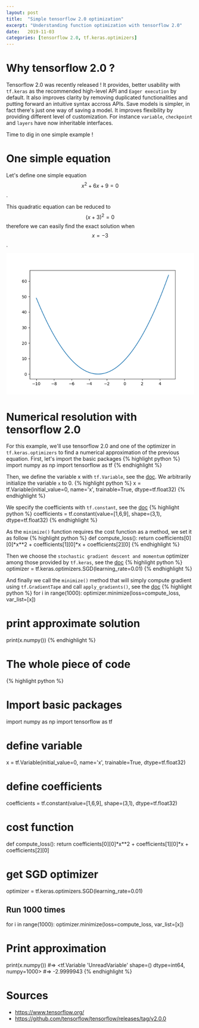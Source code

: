 ```yaml
---
layout: post
title:  "Simple tensorflow 2.0 optimization"
excerpt: "Understanding function optimization with tensorflow 2.0"
date:   2019-11-03
categories: [tensorflow 2.0, tf.keras.optimizers]
---
```

<script src="https://cdnjs.cloudflare.com/ajax/libs/mathjax/2.7.0/MathJax.js?config=TeX-AMS-MML_HTMLorMML"></script>

# Why tensorflow 2.0 ?
Tensorflow 2.0 was recently released ! It provides, better usability with `tf.keras` as the recommended high-level API and `Eager execution` by default. It also improves clarity by removing duplicated functionalities and putting forward an intuitive syntax accross APIs. Save models is simpler, in fact there's just one way of saving a model.
It improves flexibility by providing different level of customization. For instance `variable`, `checkpoint` and `layers` have now inheritable interfaces.

Time to dig in one simple example !

# One simple equation

Let's define one simple equation
$$ x^2 + 6x + 9 = 0 $$.

This quadratic equation can be reduced to
$$ (x + 3)^2 = 0 $$
therefore we can easily find the exact solution when $$ x = -3 $$.

![Simple quadratic function](/assets/2019-11-03/quadratic-function-plot.png)

# Numerical resolution with tensorflow 2.0
For this example, we'll use tensorflow 2.0 and one of the optimizer in `tf.keras.optimizers` to find a numerical approximation of the previous equation.
First, let's import the basic packages
{% highlight python %}
import numpy as np
import tensorflow as tf
{% endhighlight %}

Then, we define the variable x with `tf.Variable`, see the [doc](https://www.tensorflow.org/api_docs/python/tf/Variable#__init__). We arbitrarily initialize the variable `x` to 0.
{% highlight python %}
x = tf.Variable(initial_value=0, name='x', trainable=True, dtype=tf.float32)
{% endhighlight %}


We specify the coefficients with `tf.constant`, see the [doc](https://www.tensorflow.org/api_docs/python/tf/constant)
{% highlight python %}
coefficients = tf.constant(value=[1,6,9], shape=(3,1), dtype=tf.float32)
{% endhighlight %}

As the `minimize()` function requires the cost function as a method, we set it as follow
{% highlight python %}
def compute_loss():
    return coefficients[0][0]*x**2 + coefficients[1][0]*x + coefficients[2][0]
{% endhighlight %}

Then we choose the `stochastic gradient descent and momentum` optimizer among those provided by `tf.keras`, see the [doc](https://www.tensorflow.org/api_docs/python/tf/keras/optimizers/SGD#__init__)
{% highlight python %}
optimizer = tf.keras.optimizers.SGD(learning_rate=0.01)
{% endhighlight %}

And finally we call the `minimize()` method that will simply compute gradient using `tf.GradientTape` and call `apply_gradients()`, see the [doc](https://www.tensorflow.org/api_docs/python/tf/keras/optimizers/SGD#minimize)
{% highlight python %}
for i in range(1000):
  optimizer.minimize(loss=compute_loss, var_list=[x])
# print approximate solution
print(x.numpy())
{% endhighlight %}

# The whole piece of code
{% highlight python %}
# Import basic packages
import numpy as np
import tensorflow as tf

# define variable
x = tf.Variable(initial_value=0, name='x', trainable=True, dtype=tf.float32)

# define coefficients
coefficients = tf.constant(value=[1,6,9], shape=(3,1), dtype=tf.float32)

# cost function
def compute_loss():
  return coefficients[0][0]*x**2 + coefficients[1][0]*x + coefficients[2][0]

# get SGD optimizer
optimizer = tf.keras.optimizers.SGD(learning_rate=0.01)

## Run 1000 times
for i in range(1000):
  optimizer.minimize(loss=compute_loss, var_list=[x])

# Print approximation
print(x.numpy())
#=> <tf.Variable 'UnreadVariable' shape=() dtype=int64, numpy=1000>
#=> -2.9999943
{% endhighlight %}

# Sources
* https://www.tensorflow.org/
* https://github.com/tensorflow/tensorflow/releases/tag/v2.0.0